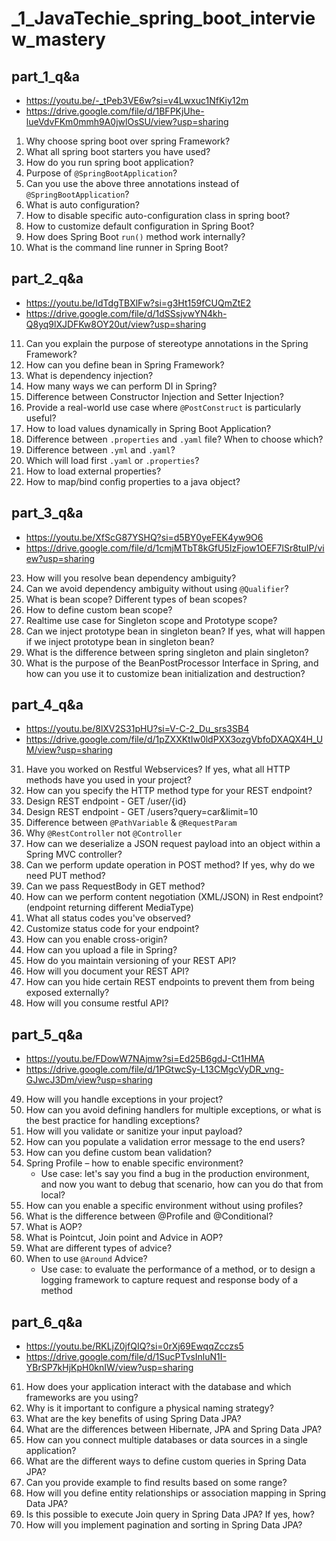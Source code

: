 # _1_JavaTechie_spring_boot_interview_mastery

## part_1_q&a

- https://youtu.be/-_tPeb3VE6w?si=v4Lwxuc1NfKiy12m
- https://drive.google.com/file/d/1BFPKjUhe-lueVdvFKm0mmh9A0jwlOsSU/view?usp=sharing

1. Why choose spring boot over spring Framework?
2. What all spring boot starters you have used?
3. How do you run spring boot application?
4. Purpose of `@SpringBootApplication`?
5. Can you use the above three annotations instead of `@SpringBootApplication`?
6. What is auto configuration?
7. How to disable specific auto-configuration class in spring boot?
8. How to customize default configuration in Spring Boot?
9. How does Spring Boot `run()` method work internally?
10. What is the command line runner in Spring Boot?

## part_2_q&a

- https://youtu.be/IdTdgTBXlFw?si=g3Ht159fCUQmZtE2
- https://drive.google.com/file/d/1dSSsjvwYN4kh-Q8yq9lXJDFKw8OY20ut/view?usp=sharing

11. Can you explain the purpose of stereotype annotations in the Spring Framework?
12. How can you define bean in Spring Framework?
13. What is dependency injection?
14. How many ways we can perform DI in Spring?
15. Difference between Constructor Injection and Setter Injection?
16. Provide a real-world use case where `@PostConstruct` is particularly useful?
17. How to load values dynamically in Spring Boot Application?
18. Difference between `.properties` and `.yaml` file? When to choose which?
19. Difference between `.yml` and `.yaml`?
20. Which will load first `.yaml` or `.properties`?
21. How to load external properties?
22. How to map/bind config properties to a java object?

## part_3_q&a

- https://youtu.be/XfScG87YSHQ?si=d5BY0yeFEK4yw9O6
- https://drive.google.com/file/d/1cmjMTbT8kGfU5IzFjow1OEF7lSr8tuIP/view?usp=sharing

23. How will you resolve bean dependency ambiguity?
24. Can we avoid dependency ambiguity without using `@Qualifier`?
25. What is bean scope? Different types of bean scopes?
26. How to define custom bean scope?
27. Realtime use case for Singleton scope and Prototype scope?
28. Can we inject prototype bean in singleton bean? If yes, what will happen if we inject prototype bean in singleton bean?
29. What is the difference between spring singleton and plain singleton?
30. What is the purpose of the BeanPostProcessor Interface in Spring, and how can you use it to customize bean initialization and destruction?

## part_4_q&a

- https://youtu.be/8lXV2S31pHU?si=V-C-2_Du_srs3SB4
- https://drive.google.com/file/d/1pZXXKtIw0ldPXX3ozgVbfoDXAQX4H_UM/view?usp=sharing

31. Have you worked on Restful Webservices? If yes, what all HTTP methods have you used in your project?
32. How can you specify the HTTP method type for your REST endpoint?
33. Design REST endpoint - GET /user/{id}
34. Design REST endpoint - GET /users?query=car&limit=10
35. Difference between `@PathVariable` & `@RequestParam`
36. Why `@RestController` not `@Controller`
37. How can we deserialize a JSON request payload into an object within a Spring MVC controller?
38. Can we perform update operation in POST method? If yes, why do we need PUT method?
39. Can we pass RequestBody in GET method?
40. How can we perform content negotiation (XML/JSON) in Rest endpoint? (endpoint returning different MediaType)
41. What all status codes you've observed?
42. Customize status code for your endpoint?
43. How can you enable cross-origin?
44. How can you upload a file in Spring?
45. How do you maintain versioning of your REST API?
46. How will you document your REST API?
47. How can you hide certain REST endpoints to prevent them from being exposed externally?
48. How will you consume restful API?

## part_5_q&a

- https://youtu.be/FDowW7NAjmw?si=Ed25B6gdJ-Ct1HMA
- https://drive.google.com/file/d/1PGtwcSy-L13CMgcVyDR_vng-GJwcJ3Dm/view?usp=sharing

49. How will you handle exceptions in your project?
50. How can you avoid defining handlers for multiple exceptions, or what is the best practice for handling exceptions?
51. How will you validate or sanitize your input payload?
52. How can you populate a validation error message to the end users?
53. How can you define custom bean validation?
54. Spring Profile – how to enable specific environment?
    - Use case: let's say you find a bug in the production environment, and now you want to debug that scenario, how can you do that from local?
55. How can you enable a specific environment without using profiles?
56. What is the difference between @Profile and @Conditional?
57. What is AOP?
58. What is Pointcut, Join point and Advice in AOP?
59. What are different types of advice?
60. When to use `@Around` Advice?
    - Use case: to evaluate the performance of a method, or to design a logging framework to capture request and response body of a method

## part_6_q&a

- https://youtu.be/RKLjZ0jfQIQ?si=0rXj69EwqqZcczs5
- https://drive.google.com/file/d/1SucPTvsInluN1I-YBrSP7kHjKpH0knIW/view?usp=sharing

61. How does your application interact with the database and which frameworks are you using?
62. Why is it important to configure a physical naming strategy?
63. What are the key benefits of using Spring Data JPA?
64. What are the differences between Hibernate, JPA and Spring Data JPA?
65. How can you connect multiple databases or data sources in a single application?
66. What are the different ways to define custom queries in Spring Data JPA?
67. Can you provide example to find results based on some range?
68. How will you define entity relationships or association mapping in Spring Data JPA?
69. Is this possible to execute Join query in Spring Data JPA? If yes, how?
70. How will you implement pagination and sorting in Spring Data JPA?
